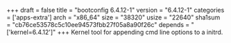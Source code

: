 +++
draft = false
title = "bootconfig 6.4.12-1"
version = "6.4.12-1"
categories = ['apps-extra']
arch = "x86_64"
size = "38320"
usize = "22640"
sha1sum = "cb76ce53578c5c10ee94573fbb27f05a8a90f26c"
depends = "['kernel=6.4.12']"
+++
Kernel tool for appending cmd line options to a initrd.